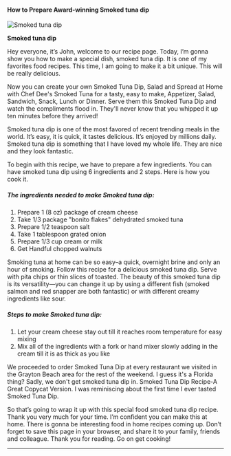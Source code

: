             

#### How to Prepare Award-winning Smoked tuna dip

![Smoked tuna dip](https://img-global.cpcdn.com/recipes/50cf2335145e8f7f/751x532cq70/smoked-tuna-dip-recipe-main-photo.jpg)

**Smoked tuna dip**

Hey everyone, it’s John, welcome to our recipe page. Today, I’m gonna show you how to make a special dish, smoked tuna dip. It is one of my favorites food recipes. This time, I am going to make it a bit unique. This will be really delicious.

Now you can create your own Smoked Tuna Dip, Salad and Spread at Home with Chef Dee's Smoked Tuna for a tasty, easy to make, Appetizer, Salad, Sandwich, Snack, Lunch or Dinner. Serve them this Smoked Tuna Dip and watch the compliments flood in. They'll never know that you whipped it up ten minutes before they arrived!

Smoked tuna dip is one of the most favored of recent trending meals in the world. It’s easy, it is quick, it tastes delicious. It’s enjoyed by millions daily. Smoked tuna dip is something that I have loved my whole life. They are nice and they look fantastic.

To begin with this recipe, we have to prepare a few ingredients. You can have smoked tuna dip using 6 ingredients and 2 steps. Here is how you cook it.

##### The ingredients needed to make Smoked tuna dip:

1.  Prepare 1 (8 oz) package of cream cheese
2.  Take 1/3 package "bonito flakes" dehydrated smoked tuna
3.  Prepare 1/2 teaspoon salt
4.  Take 1 tablespoon grated onion
5.  Prepare 1/3 cup cream or milk
6.  Get Handful chopped walnuts

Smoking tuna at home can be so easy–a quick, overnight brine and only an hour of smoking. Follow this recipe for a delicious smoked tuna dip. Serve with pita chips or thin slices of toasted. The beauty of this smoked tuna dip is its versatility—you can change it up by using a different fish (smoked salmon and red snapper are both fantastic) or with different creamy ingredients like sour.

##### Steps to make Smoked tuna dip:

1.  Let your cream cheese stay out till it reaches room temperature for easy mixing
2.  Mix all of the ingredients with a fork or hand mixer slowly adding in the cream till it is as thick as you like

We proceeded to order Smoked Tuna Dip at every restaurant we visited in the Grayton Beach area for the rest of the weekend. I guess it's a Florida thing? Sadly, we don't get smoked tuna dip in. Smoked Tuna Dip Recipe-A Great Copycat Version. I was reminiscing about the first time I ever tasted Smoked Tuna Dip.

So that’s going to wrap it up with this special food smoked tuna dip recipe. Thank you very much for your time. I’m confident you can make this at home. There is gonna be interesting food in home recipes coming up. Don’t forget to save this page in your browser, and share it to your family, friends and colleague. Thank you for reading. Go on get cooking!

* * *